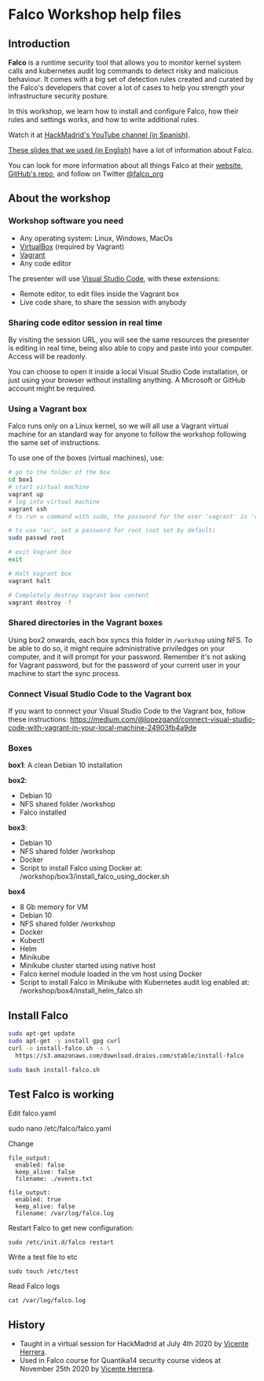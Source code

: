 # Falco Workshop help files

## Introduction

**Falco** is a runtime security tool that allows you to monitor kernel system calls and kubernetes audit log commands to detect risky and malicious behaviour. It comes with a big set of detection rules created and curated by the Falco's developers that cover a lot of cases to help you strength your infrastructure security posture.

In this workshop, we learn how to install and configure Falco, how their rules and settings works, and how to write additional rules.


Watch it at [HackMadrid's YouTube channel (in Spanish)](https://www.youtube.com/channel/UCSfK57ch6tQHzUuc1_-YbcA).

[These slides that we used (in English)](bit.ly/falcoworkshop) have a lot of information about Falco.

You can look for more information about all things Falco at their [website](https://falco.org/), [GitHub's repo](https://github.com/falcosecurity/falco), and follow on Twitter [@falco_org](https://twitter.com/falco_org)

## About the workshop
### Workshop software you need

* Any operating system: Linux, Windows, MacOs
* [VirtualBox](https://www.virtualbox.org) (required by Vagrant)
* [Vagrant](https://www.vagrantup.com/)
* Any code editor

The presenter will use [Visual Studio Code](https://code.visualstudio.com/), with these extensions:
* Remote editor, to edit files inside the Vagrant box
* Live code share, to share the session with anybody

### Sharing code editor session in real time

By visiting the session URL, you will see the same resources the presenter is editing in real time, being also able to copy and paste into your computer. Access will be readonly.

You can choose to open it inside a local Visual Studio Code installation, or just using your browser without installing anything. A Microsoft or GitHub account might be required.

### Using a Vagrant box

Falco runs only on a Linux kernel, so we will all use a Vagrant virtual machine for an standard way for anyone to follow the workshop following the same set of instructions. 

To use one of the boxes (virtual machines), use:
```bash
# go to the folder of the box
cd box1
# start virtual machine
vagrant up
# log into virtual machine
vagrant ssh
# to run a command with sudo, the password for the user 'vagrant' is 'vagrant'

# to use 'su', set a password for root (not set by default)
sudo passwd root

# exit Vagrant box
exit

# Halt Vagrant box
vagrant halt

# Completely destroy Vagrant box content
vagrant destroy -f
```
### Shared directories in the Vagrant boxes

Using box2 onwards, each box syncs this folder in `/workshop` using NFS. To be able to do so, it might require administrative priviledges on your computer, and it will prompt for your password. Remember it's not asking for Vagrant password, but for the password of your current user in your machine to start the sync process.

### Connect Visual Studio Code to the Vagrant box

If you want to connect your Visual Studio Code to the Vagrant box, follow these instructions:
https://medium.com/@lopezgand/connect-visual-studio-code-with-vagrant-in-your-local-machine-24903fb4a9de

### Boxes

**box1**: A clean Debian 10 installation

**box2**: 
 * Debian 10
 * NFS shared folder /workshop
 * Falco installed

**box3**: 
* Debian 10 
* NFS shared folder /workshop
* Docker
* Script to install Falco using Docker at: /workshop/box3/install_falco_using_docker.sh

**box4**
 * 8 Gb memory for VM
 * Debian 10
 * NFS shared folder /workshop
 * Docker
 * Kubectl
 * Helm
 * Minikube
 * Minikube cluster started using native host
 * Falco kernel module loaded in the vm host using Docker
 * Script to install Falco in Minikube with Kubernetes audit log enabled at: /workshop/box4/install_helm_falco.sh

## Install Falco

```bash
sudo apt-get update
sudo apt-get -y install gpg curl
curl -o install-falco.sh -s \
  https://s3.amazonaws.com/download.draios.com/stable/install-falco

sudo bash install-falco.sh
```

## Test Falco is working

Edit falco.yaml

sudo nano /etc/falco/falco.yaml

Change

```
file_output:
  enabled: false
  keep_alive: false
  filename: ./events.txt
```

```
file_output:
  enabled: true
  keep_alive: false
  filename: /var/log/falco.log
```

Restart Falco to get new configuration:

```
sudo /etc/init.d/falco restart
```

Write a test file to etc

```
sudo touch /etc/test
```

Read Falco logs
```
cat /var/log/falco.log
```
## History

* Taught in a virtual session for HackMadrid at July 4th 2020 by [Vicente Herrera](https://twitter.com/vicen_herrera).
* Used in Falco course for Quantika14 security course videos at November 25th 2020 by [Vicente Herrera](https://twitter.com/vicen_herrera).

